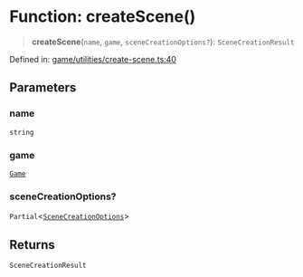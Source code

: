 # Function: createScene()

> **createScene**(`name`, `game`, `sceneCreationOptions?`): `SceneCreationResult`

Defined in: [game/utilities/create-scene.ts:40](https://github.com/Forge-Game-Engine/Forge/blob/80c88dbc1226e2ea185d187b85121eb9c3da7ead/src/game/utilities/create-scene.ts#L40)

## Parameters

### name

`string`

### game

[`Game`](../classes/Game.md)

### sceneCreationOptions?

`Partial`\<[`SceneCreationOptions`](../type-aliases/SceneCreationOptions.md)\>

## Returns

`SceneCreationResult`
